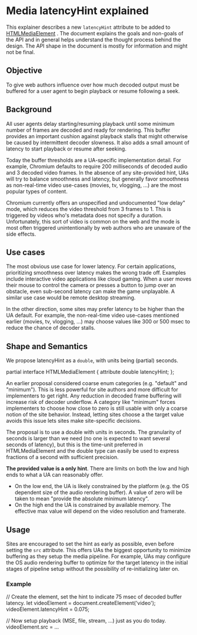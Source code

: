 
# Media latencyHint explained

This explainer describes a new `latencyHint` attribute to be added to [HTMLMediaElement](https://html.spec.whatwg.org/multipage/media.html#htmlmediaelement) . The document explains the goals and non-goals of the API and in general helps understand the thought process behind the design. The API shape in the document is mostly for information and might not be final.

## Objective
To give web authors influence over how much decoded output must be buffered for a user agent to begin playback or resume following a seek.

## Background

All user agents delay starting/resuming playback until some minimum number of frames are decoded and ready for rendering. This buffer provides an important cushion against playback stalls that might otherwise be caused by intermittent decoder slowness. It also adds a small amount of latency to start playback or resume after seeking.

Today the buffer thresholds are a UA-specific implementation detail. For example, Chromium defaults to require 200 milliseconds of decoded audio and 3 decoded video frames. In the absence of any site-provided hint, UAs will try to balance smoothness and latency, but generally favor smoothness as non-real-time video use-cases (movies, tv, vlogging, ...) are the most popular types of content.

Chromium currently offers an unspecified and undocumented "low delay" mode, which reduces the video threshold from 3 frames to 1. This is triggered by videos who's metadata does not specify a duration. Unfortunately, this sort of video is common on the web and the mode is most often triggered unintentionally by web authors who are unaware of the side effects.

## Use cases

The most obvious use case for lower latency. For certain applications, prioritizing smoothness over latency makes the wrong trade off. Examples include interactive video applications like cloud gaming. When a user moves their mouse to control the camera or presses a button to jump over an obstacle, even sub-second latency can make the game unplayable. A similar use case would be remote desktop streaming.

In the other direction, some sites may prefer latency to be higher than the UA default. For example, the non-real-time video use-cases mentioned earlier (movies, tv, vlogging, ...) may choose values like 300 or 500 msec to reduce the chance of decoder stalls.

## Shape and Semantics

We propose latencyHint as a `double`, with units being (partial) seconds.

  partial interface HTMLMediaElement {
      attribute double latencyHint;
  };

An earlier proposal considered coarse enum categories (e.g. "default" and "minimum"). This is less powerful for site authors and more difficult for implementers to get right. Any reduction in decoded frame buffering will increase risk of decoder underflow. A category like "minimum" forces implementers to choose how close to zero is still usable with only a coarse notion of the site behavior.  Instead, letting sites choose a the target value avoids this issue lets sites make site-specific decisions.

The proposal is to use a double with units in seconds. The granularity of seconds is larger than we need (no one is expected to want several seconds of latency), but this is the time-unit preferred  in HTMLMediaElement and the double type can easily be used to express fractions of a second with sufficient precision.

**The provided value is a only hint**. There are limits on both the low and high ends to what a UA can reasonably offer.
* On the low end, the UA is likely constrained by the platform (e.g. the OS dependent size of the audio rendering buffer). A value of zero will be taken to mean "provide the absolute minimum latency".
* On the high end the UA is constrained by available memory. The effective max value will depend on the video resolution and framerate.


## Usage

Sites are encouraged to set the hint as early as possible, even before setting the `src` attribute. This offers UAs the biggest opportunity to minimize buffering as they setup the media pipeline. For example, UAs may configure the OS audio rendering buffer to optimize for the target latency in the initial stages of pipeline setup without the possibility of re-initializing later on.

### Example
  // Create the element, set the hint to indicate 75 msec of decoded buffer latency.
  let videoElement = document.createElement('video');
  videoElement.latencyHint = 0.075;

  // Now setup playback (MSE, file, stream, ...) just as you do today.
  videoElement.src = ...

